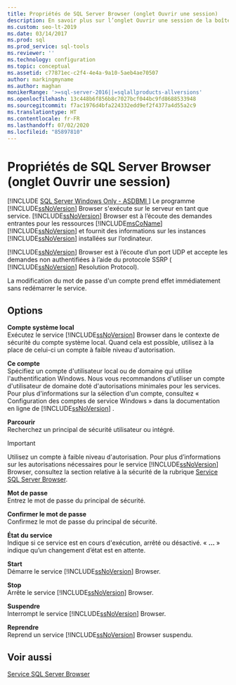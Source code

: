 ```yaml
---
title: Propriétés de SQL Server Browser (onglet Ouvrir une session)
description: En savoir plus sur l’onglet Ouvrir une session de la boîte de dialogue Propriétés SQL Server Browser. Découvrez comment utiliser cet onglet pour spécifier un compte et démarrer ou arrêter le service.
ms.custom: seo-lt-2019
ms.date: 03/14/2017
ms.prod: sql
ms.prod_service: sql-tools
ms.reviewer: ''
ms.technology: configuration
ms.topic: conceptual
ms.assetid: c77871ec-c2f4-4e4a-9a10-5aeb4ae70507
author: markingmyname
ms.author: maghan
monikerRange: '>=sql-server-2016||=sqlallproducts-allversions'
ms.openlocfilehash: 13c448b6f856b8c7027bcf044bc9fd8688533948
ms.sourcegitcommit: f7ac1976d4bfa224332edd9ef2f4377a4d55a2c9
ms.translationtype: HT
ms.contentlocale: fr-FR
ms.lasthandoff: 07/02/2020
ms.locfileid: "85897810"
---
```

# <a name="sql-server-browser-properties-log-on-tab"></a>Propriétés de SQL Server Browser (onglet Ouvrir une session)
[!INCLUDE [SQL Server Windows Only - ASDBMI ](../../includes/applies-to-version/sql-windows-only-asdbmi.md)]
  Le programme [!INCLUDE[ssNoVersion](../../includes/ssnoversion-md.md)] Browser s'exécute sur le serveur en tant que service. [!INCLUDE[ssNoVersion](../../includes/ssnoversion-md.md)] Browser est à l’écoute des demandes entrantes pour les ressources [!INCLUDE[msCoName](../../includes/msconame-md.md)] [!INCLUDE[ssNoVersion](../../includes/ssnoversion-md.md)] et fournit des informations sur les instances [!INCLUDE[ssNoVersion](../../includes/ssnoversion-md.md)] installées sur l’ordinateur.  
  
 [!INCLUDE[ssNoVersion](../../includes/ssnoversion-md.md)] Browser est à l’écoute d’un port UDP et accepte les demandes non authentifiées à l’aide du protocole SSRP ( [!INCLUDE[ssNoVersion](../../includes/ssnoversion-md.md)] Resolution Protocol).  
  
 La modification du mot de passe d'un compte prend effet immédiatement sans redémarrer le service.  
  
## <a name="options"></a>Options  
 **Compte système local**  
 Exécutez le service [!INCLUDE[ssNoVersion](../../includes/ssnoversion-md.md)] Browser dans le contexte de sécurité du compte système local. Quand cela est possible, utilisez à la place de celui-ci un compte à faible niveau d'autorisation.  
  
 **Ce compte**  
 Spécifiez un compte d'utilisateur local ou de domaine qui utilise l'authentification Windows. Nous vous recommandons d'utiliser un compte d'utilisateur de domaine doté d'autorisations minimales pour les services. Pour plus d'informations sur la sélection d'un compte, consultez « Configuration des comptes de service Windows » dans la documentation en ligne de [!INCLUDE[ssNoVersion](../../includes/ssnoversion-md.md)] .  
  
 **Parcourir**  
 Recherchez un principal de sécurité utilisateur ou intégré.  
  
> [!IMPORTANT]  
>  Utilisez un compte à faible niveau d'autorisation. Pour plus d’informations sur les autorisations nécessaires pour le service [!INCLUDE[ssNoVersion](../../includes/ssnoversion-md.md)] Browser, consultez la section relative à la sécurité de la rubrique [Service SQL Server Browser](../../tools/configuration-manager/sql-server-browser-service.md).  
  
 **Mot de passe**  
 Entrez le mot de passe du principal de sécurité.  
  
 **Confirmer le mot de passe**  
 Confirmez le mot de passe du principal de sécurité.  
  
 **État du service**  
 Indique si ce service est en cours d'exécution, arrêté ou désactivé. « **…** » indique qu’un changement d’état est en attente.  
  
 **Start**  
 Démarre le service [!INCLUDE[ssNoVersion](../../includes/ssnoversion-md.md)] Browser.  
  
 **Stop**  
 Arrête le service [!INCLUDE[ssNoVersion](../../includes/ssnoversion-md.md)] Browser.  
  
 **Suspendre**  
 Interrompt le service [!INCLUDE[ssNoVersion](../../includes/ssnoversion-md.md)] Browser.  
  
 **Reprendre**  
 Reprend un service [!INCLUDE[ssNoVersion](../../includes/ssnoversion-md.md)] Browser suspendu.  
  
## <a name="see-also"></a>Voir aussi  
 [Service SQL Server Browser](../../tools/configuration-manager/sql-server-browser-service.md)  
  
  
